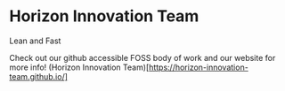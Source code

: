 # Horizon Innovation Team

Lean and Fast

Check out our github accessible FOSS body of work and our website for more info!
(Horizon Innovation Team)[https://horizon-innovation-team.github.io/]
